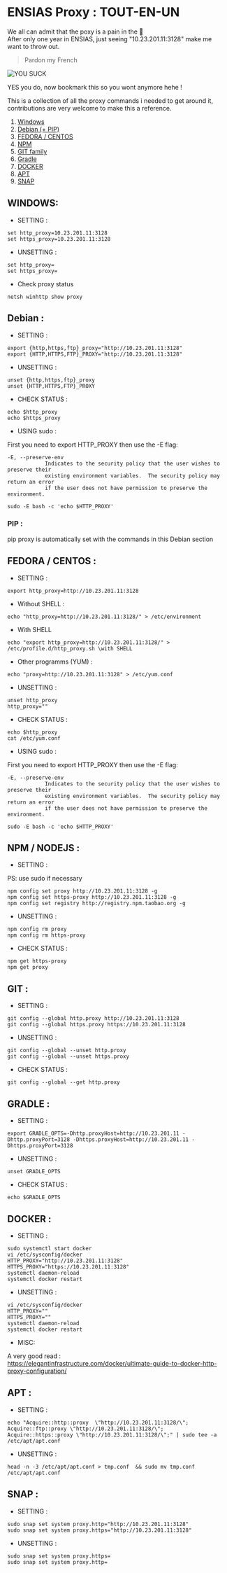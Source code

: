 # ENSIAS Proxy : TOUT-EN-UN

We all can admit that the poxy is a pain in the 🍑 <br/>
After only one year in ENSIAS, just seeing "10.23.201.11:3128" make me want to throw out.  

> Pardon my French

![YOU SUCK](https://i.imgur.com/wtw2lOR.jpg)

YES you do, now bookmark this so you wont anymore hehe !

This is a collection of all the proxy commands i needed to get around it, contributions are very welcome to make this a reference.

1. [Windows](#windows)
2. [Debian (+ PIP)](#debian-)
3. [FEDORA / CENTOS](#fedora--centos-) 
4. [NPM](#npm--nodejs-)
5. [GIT family](#git-)
6. [Gradle](#gradle-)
7. [DOCKER](#docker-)
7. [APT](#apt-)
9. [SNAP](#snap-)


## WINDOWS:
  * SETTING :
  ```
  set http_proxy=10.23.201.11:3128
  set https_proxy=10.23.201.11:3128
  ```
  * UNSETTING :
  ```
  set http_proxy=
  set https_proxy=
  ```
  * Check proxy status
  ```
  netsh winhttp show proxy
  ```
## Debian :
 * SETTING :
``` 
export {http,https,ftp}_proxy="http://10.23.201.11:3128"
export {HTTP,HTTPS,FTP}_PROXY="http://10.23.201.11:3128"
```
 * UNSETTING :
 ```
 unset {http,https,ftp}_proxy
 unset {HTTP,HTTPS,FTP}_PROXY
 ```
 * CHECK STATUS :
 ```
 echo $http_proxy
 echo $https_proxy
 ```
 * USING sudo :
 
 First you need to export HTTP_PROXY then use the -E flag:
 ```
 -E, --preserve-env
             Indicates to the security policy that the user wishes to preserve their
             existing environment variables.  The security policy may return an error
             if the user does not have permission to preserve the environment.
 ```
 ```
 sudo -E bash -c 'echo $HTTP_PROXY'
 ```
### PIP : 
pip proxy is automatically set with the commands in this Debian section
 ## FEDORA / CENTOS :
  * SETTING :
  ```
  export http_proxy=http://10.23.201.11:3128
  ```
  - Without SHELL :
  ```
  echo "http_proxy=http://10.23.201.11:3128/" > /etc/environment 
  ```
  - With SHELL
  ```
  echo "export http_proxy=http://10.23.201.11:3128/" > /etc/profile.d/http_proxy.sh \with SHELL
  ```
  - Other programms (YUM) :
  ```
  echo "proxy=http://10.23.201.11:3128" > /etc/yum.conf
  ```
  * UNSETTING :
  ```
  unset http_proxy
  http_proxy=""
  ```
  * CHECK STATUS :
  ```
  echo $http_proxy
  cat /etc/yum.conf
  ```
   * USING sudo :
   
First you need to export HTTP_PROXY then use the -E flag:
 ```
 -E, --preserve-env
             Indicates to the security policy that the user wishes to preserve their
             existing environment variables.  The security policy may return an error
             if the user does not have permission to preserve the environment.
 ```
 ```
 sudo -E bash -c 'echo $HTTP_PROXY'
 ```
 ## NPM / NODEJS :
  * SETTING :
  
  PS: use sudo if necessary
  
  ```
  npm config set proxy http://10.23.201.11:3128 -g
  npm config set https-proxy http://10.23.201.11:3128 -g
  npm config set registry http://registry.npm.taobao.org -g
  ```

  * UNSETTING :
  ```
  npm config rm proxy
  npm config rm https-proxy
  ```
  * CHECK STATUS :
  ```
  npm get https-proxy
  npm get proxy
  ```
 ## GIT :
  * SETTING :
  ```
  git config --global http.proxy http://10.23.201.11:3128
  git config --global https.proxy https://10.23.201.11:3128

  ```
  * UNSETTING :
  ```
  git config --global --unset http.proxy
  git config --global --unset https.proxy
  ```
  * CHECK STATUS :
  ```
  git config --global --get http.proxy
  ```
 ## GRADLE :
  * SETTING :
  ```
export GRADLE_OPTS=-Dhttp.proxyHost=http://10.23.201.11 -Dhttp.proxyPort=3128 -Dhttps.proxyHost=http://10.23.201.11 -Dhttps.proxyPort=3128
```
  * UNSETTING :
  ```
  unset GRADLE_OPTS
  ```
  * CHECK STATUS :
  ```
  echo $GRADLE_OPTS
  ```
 ## DOCKER :
  * SETTING :
  ```
  sudo systemctl start docker
  vi /etc/sysconfig/docker
  HTTP_PROXY="http://10.23.201.11:3128"
  HTTPS_PROXY="https://10.23.201.11:3128"
  systemctl daemon-reload
  systemctl docker restart
  ```
  * UNSETTING :
  ```
  vi /etc/sysconfig/docker
  HTTP_PROXY=""
  HTTPS_PROXY=""
  systemctl daemon-reload
  systemctl docker restart
  ```
 * MISC:
 
 A very good read : <br/>
 https://elegantinfrastructure.com/docker/ultimate-guide-to-docker-http-proxy-configuration/
 
 ## APT : 
  * SETTING :
  ```
  echo "Acquire::http::proxy  \"http://10.23.201.11:3128/\";
Acquire::ftp::proxy \"http://10.23.201.11:3128/\";
Acquire::https::proxy \"http://10.23.201.11:3128/\";" | sudo tee -a /etc/apt/apt.conf 
  ```
  * UNSETTING :
  ```
  head -n -3 /etc/apt/apt.conf > tmp.conf  && sudo mv tmp.conf  /etc/apt/apt.conf
  ```
 ## SNAP : 
  * SETTING :
  ```
  sudo snap set system proxy.http="http://10.23.201.11:3128"
  sudo snap set system proxy.https="http://10.23.201.11:3128"
  ```
  * UNSETTING :
  ```
  sudo snap set system proxy.https=
  sudo snap set system proxy.http=
  ```
  
 
